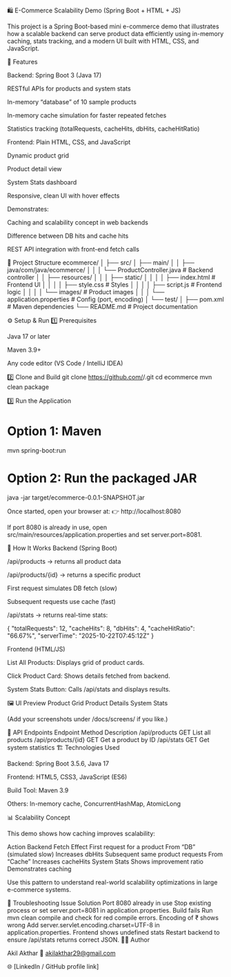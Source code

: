 🛍️ E-Commerce Scalability Demo (Spring Boot + HTML + JS)

This project is a Spring Boot-based mini e-commerce demo that illustrates how a scalable backend can serve product data efficiently using in-memory caching, stats tracking, and a modern UI built with HTML, CSS, and JavaScript.

🚀 Features

Backend: Spring Boot 3 (Java 17)

RESTful APIs for products and system stats

In-memory “database” of 10 sample products

In-memory cache simulation for faster repeated fetches

Statistics tracking (totalRequests, cacheHits, dbHits, cacheHitRatio)

Frontend: Plain HTML, CSS, and JavaScript

Dynamic product grid

Product detail view

System Stats dashboard

Responsive, clean UI with hover effects

Demonstrates:

Caching and scalability concept in web backends

Difference between DB hits and cache hits

REST API integration with front-end fetch calls

📁 Project Structure
ecommerce/
│
├── src/
│   ├── main/
│   │   ├── java/com/java/ecommerce/
│   │   │   └── ProductController.java        # Backend controller
│   │   ├── resources/
│   │   │   ├── static/
│   │   │   │   ├── index.html                # Frontend UI
│   │   │   │   ├── style.css                 # Styles
│   │   │   │   ├── script.js                 # Frontend logic
│   │   │   │   └── images/                   # Product images
│   │   │   └── application.properties        # Config (port, encoding)
│   └── test/
│
├── pom.xml                                   # Maven dependencies
└── README.md                                 # Project documentation

⚙️ Setup & Run
1️⃣ Prerequisites

Java 17 or later

Maven 3.9+

Any code editor (VS Code / IntelliJ IDEA)

2️⃣ Clone and Build
git clone https://github.com/<your-username>/<your-repo>.git
cd ecommerce
mvn clean package

3️⃣ Run the Application
# Option 1: Maven
mvn spring-boot:run

# Option 2: Run the packaged JAR
java -jar target/ecommerce-0.0.1-SNAPSHOT.jar


Once started, open your browser at:
👉 http://localhost:8080

If port 8080 is already in use, open
src/main/resources/application.properties
and set server.port=8081.

🧠 How It Works
Backend (Spring Boot)

/api/products → returns all product data

/api/products/{id} → returns a specific product

First request simulates DB fetch (slow)

Subsequent requests use cache (fast)

/api/stats → returns real-time stats:

{
  "totalRequests": 12,
  "cacheHits": 8,
  "dbHits": 4,
  "cacheHitRatio": "66.67%",
  "serverTime": "2025-10-22T07:45:12Z"
}

Frontend (HTML/JS)

List All Products: Displays grid of product cards.

Click Product Card: Shows details fetched from backend.

System Stats Button: Calls /api/stats and displays results.

🖼️ UI Preview
Product Grid	Product Details	System Stats

	
	

(Add your screenshots under /docs/screens/ if you like.)

🧪 API Endpoints
Endpoint	Method	Description
/api/products	GET	List all products
/api/products/{id}	GET	Get a product by ID
/api/stats	GET	Get system statistics
🏗️ Technologies Used

Backend: Spring Boot 3.5.6, Java 17

Frontend: HTML5, CSS3, JavaScript (ES6)

Build Tool: Maven 3.9

Others: In-memory cache, ConcurrentHashMap, AtomicLong

📊 Scalability Concept

This demo shows how caching improves scalability:

Action	Backend Fetch	Effect
First request for a product	From “DB” (simulated slow)	Increases dbHits
Subsequent same product requests	From “Cache”	Increases cacheHits
System Stats	Shows improvement ratio	Demonstrates caching

Use this pattern to understand real-world scalability optimizations in large e-commerce systems.

🧰 Troubleshooting
Issue	Solution
Port 8080 already in use	Stop existing process or set server.port=8081 in application.properties.
Build fails	Run mvn clean compile and check for red compile errors.
Encoding of ₹ shows wrong	Add server.servlet.encoding.charset=UTF-8 in application.properties.
Frontend shows undefined stats	Restart backend to ensure /api/stats returns correct JSON.
🧑‍💻 Author

Akil Akthar
📧 akilakthar29@gmail.com

🌐 [LinkedIn / GitHub profile link]


